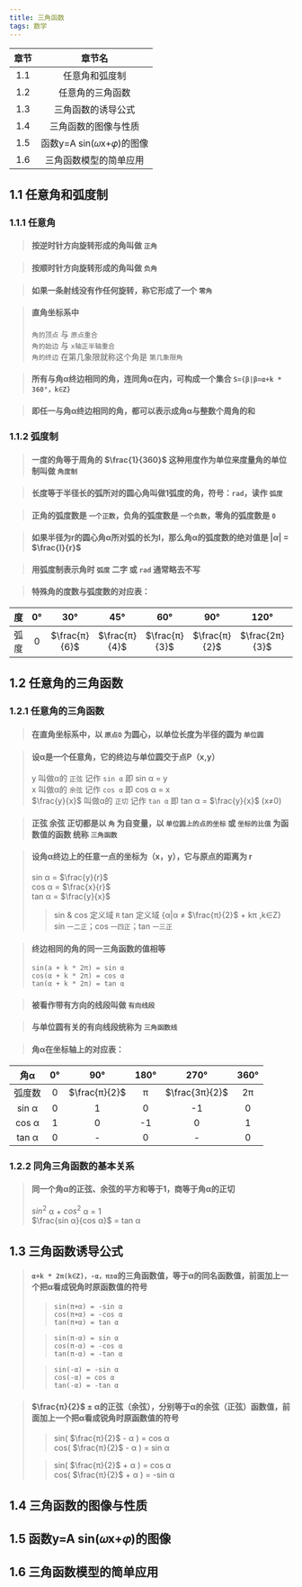 ```yaml
---
title: 三角函数
tags: 数学
---
```


|章节|章节名|
|:--:|:--:|
|1.1|任意角和弧度制|
|1.2|任意角的三角函数|
|1.3|三角函数的诱导公式|
|1.4|三角函数的图像与性质|
|1.5|函数y=A sin(𝜔x+𝜑)的图像|
|1.6|三角函数模型的简单应用|

<!--more-->

## 1.1 任意角和弧度制

### 1.1.1 任意角

> #### 按逆时针方向旋转形成的角叫做 `正角`

> #### 按顺时针方向旋转形成的角叫做 `负角`

> #### 如果一条射线没有作任何旋转，称它形成了一个 `零角`

> #### 直角坐标系中
> `角的顶点` 与 `原点重合`  
> `角的始边` 与 `x轴正半轴重合`  
> `角的终边` 在第几象限就称这个角是 `第几象限角`

> #### 所有与角α终边相同的角，连同角α在内，可构成一个集合 `S={β|β=α+k * 360°，k∈Z}`

> #### 即任一与角α终边相同的角，都可以表示成角α与整数个周角的和

### 1.1.2 弧度制

> #### 一度的角等于周角的 $\frac{1}{360}$ 这种用度作为单位来度量角的单位制叫做 `角度制`

> #### 长度等于半径长的弧所对的圆心角叫做1弧度的角，符号：`rad`，读作 `弧度`

> #### 正角的弧度数是 `一个正数`，负角的弧度数是 `一个负数`，零角的弧度数是 `0`

> #### 如果半径为r的圆心角α所对弧的长为l，那么角α的弧度数的绝对值是 $|α|$ = $\frac{l}{r}$

> #### 用弧度制表示角时 `弧度` 二字 或 `rad` 通常略去不写

> #### 特殊角的度数与弧度数的对应表：

 |度|0°|30°|45°|60°|90°|120°|135°|150°|180°|270°|360°|
 |:-:|:-:|:-:|:-:|:-:|:-:|:-:|:-:|:-:|:-:|:-:|:-:|
 |弧度|0|$\frac{π}{6}$|$\frac{π}{4}$|$\frac{π}{3}$|$\frac{π}{2}$|$\frac{2π}{3}$|$\frac{3π}{4}$|$\frac{5π}{6}$|π|$\frac{3π}{2}$|2π|

## 1.2 任意角的三角函数

### 1.2.1 任意角的三角函数

> #### 在直角坐标系中，以 `原点O` 为圆心，以单位长度为半径的圆为 `单位圆`

> #### 设α是一个任意角，它的终边与单位圆交于点P（x,y）
> y 叫做α的 `正弦` 记作 `sin α` 即 sin α = y  
> x 叫做α的 `余弦` 记作 `cos α` 即 cos α = x  
> $\frac{y}{x}$ 叫做α的 `正切` 记作 `tan α` 即 tan α = $\frac{y}{x}$ (x≠0)

> #### 正弦 余弦 正切都是以 `角` 为自变量，以 `单位圆上的点的坐标` 或 `坐标的比值` 为函数值的函数 统称 `三角函数`

> #### 设角α终边上的任意一点的坐标为（x，y），它与原点的距离为 r
> sin α = $\frac{y}{r}$  
> cos α = $\frac{x}{r}$  
> tan α = $\frac{y}{x}$
>> sin & cos 定义域 `R` tan 定义域 {α|α ≠ $\frac{π}{2}$ + kπ ,k∈Z}  
>> sin `一二正`；cos `一四正`；tan `一三正`

> #### 终边相同的角的同一三角函数的值相等
> `sin(a + k * 2π) = sin α`  
> `cos(α + k * 2π) = cos α`  
> `tan(α + k * 2π) = tan α`

> #### 被看作带有方向的线段叫做 `有向线段`

> #### 与单位圆有关的有向线段统称为 `三角函数线`

> #### 角α在坐标轴上的对应表：

|角α|0°|90°|180°|270°|360°|
|:-:|:-:|:-:|:-:|:-:|:-:|
|弧度数|0|$\frac{π}{2}$|π|$\frac{3π}{2}$|2π|
|sin α|0|1|0|-1|0|
|cos α|1|0|-1|0|1|
|tan α|0|-|0|-|0|

### 1.2.2 同角三角函数的基本关系

> #### 同一个角α的正弦、余弦的平方和等于1，商等于角α的正切
> $sin^2$ α + $cos^2$ α = 1  
> $\frac{sin α}{cos α}$ = tan α

## 1.3 三角函数诱导公式

> #### `α+k * 2π(k∈Z)，-α，π±α`的三角函数值，等于α的同名函数值，前面加上一个把α看成锐角时原函数值的符号
>
>> `sin(π+α) = -sin α`  
>> `cos(π+α) = -cos α`  
>> `tan(π+α) = tan α`
>
>> `sin(π-α) = sin α`  
>> `cos(π-α) = -cos α`  
>> `tan(π-α) = -tan α`
>
>> `sin(-α) = -sin α`  
>> `cos(-α) = cos α`  
>> `tan(-α) = -tan α`  

> #### $\frac{π}{2}$ ± α的正弦（余弦），分别等于α的余弦（正弦）函数值，前面加上一个把α看成锐角时原函数值的符号
>
>> sin( $\frac{π}{2}$ - α ) = cos α  
>> cos( $\frac{π}{2}$ - α ) = sin α
>
>> sin( $\frac{π}{2}$ + α ) = cos α  
>> cos( $\frac{π}{2}$ + α ) = -sin α

## 1.4 三角函数的图像与性质

## 1.5 函数y=A sin(𝜔x+𝜑)的图像

## 1.6 三角函数模型的简单应用
